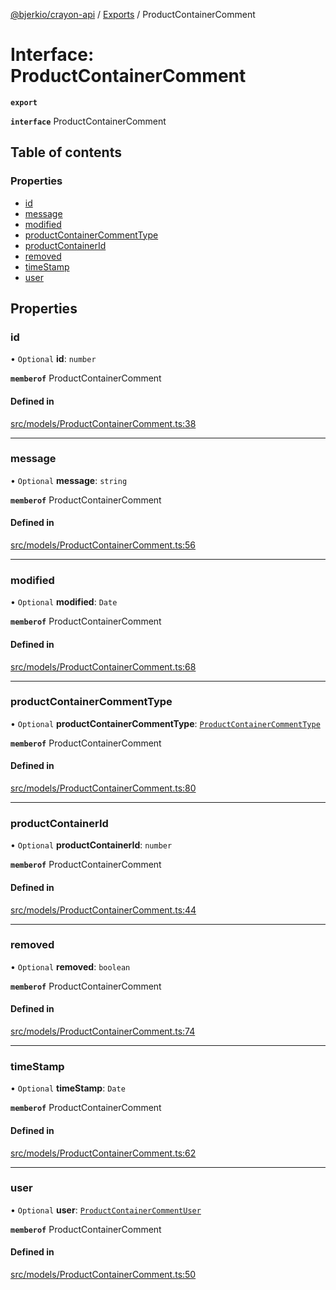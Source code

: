 [@bjerkio/crayon-api](../README.md) / [Exports](../modules.md) / ProductContainerComment

# Interface: ProductContainerComment

**`export`**

**`interface`** ProductContainerComment

## Table of contents

### Properties

- [id](ProductContainerComment.md#id)
- [message](ProductContainerComment.md#message)
- [modified](ProductContainerComment.md#modified)
- [productContainerCommentType](ProductContainerComment.md#productcontainercommenttype)
- [productContainerId](ProductContainerComment.md#productcontainerid)
- [removed](ProductContainerComment.md#removed)
- [timeStamp](ProductContainerComment.md#timestamp)
- [user](ProductContainerComment.md#user)

## Properties

### id

• `Optional` **id**: `number`

**`memberof`** ProductContainerComment

#### Defined in

[src/models/ProductContainerComment.ts:38](https://github.com/bjerkio/crayon-api-js/blob/22cd66d/src/models/ProductContainerComment.ts#L38)

___

### message

• `Optional` **message**: `string`

**`memberof`** ProductContainerComment

#### Defined in

[src/models/ProductContainerComment.ts:56](https://github.com/bjerkio/crayon-api-js/blob/22cd66d/src/models/ProductContainerComment.ts#L56)

___

### modified

• `Optional` **modified**: `Date`

**`memberof`** ProductContainerComment

#### Defined in

[src/models/ProductContainerComment.ts:68](https://github.com/bjerkio/crayon-api-js/blob/22cd66d/src/models/ProductContainerComment.ts#L68)

___

### productContainerCommentType

• `Optional` **productContainerCommentType**: [`ProductContainerCommentType`](../enums/ProductContainerCommentType.md)

**`memberof`** ProductContainerComment

#### Defined in

[src/models/ProductContainerComment.ts:80](https://github.com/bjerkio/crayon-api-js/blob/22cd66d/src/models/ProductContainerComment.ts#L80)

___

### productContainerId

• `Optional` **productContainerId**: `number`

**`memberof`** ProductContainerComment

#### Defined in

[src/models/ProductContainerComment.ts:44](https://github.com/bjerkio/crayon-api-js/blob/22cd66d/src/models/ProductContainerComment.ts#L44)

___

### removed

• `Optional` **removed**: `boolean`

**`memberof`** ProductContainerComment

#### Defined in

[src/models/ProductContainerComment.ts:74](https://github.com/bjerkio/crayon-api-js/blob/22cd66d/src/models/ProductContainerComment.ts#L74)

___

### timeStamp

• `Optional` **timeStamp**: `Date`

**`memberof`** ProductContainerComment

#### Defined in

[src/models/ProductContainerComment.ts:62](https://github.com/bjerkio/crayon-api-js/blob/22cd66d/src/models/ProductContainerComment.ts#L62)

___

### user

• `Optional` **user**: [`ProductContainerCommentUser`](ProductContainerCommentUser.md)

**`memberof`** ProductContainerComment

#### Defined in

[src/models/ProductContainerComment.ts:50](https://github.com/bjerkio/crayon-api-js/blob/22cd66d/src/models/ProductContainerComment.ts#L50)
